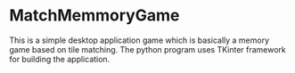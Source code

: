 # MatchMemmoryGame
This is a simple desktop application game which is basically a memory game based on tile matching. The python program uses TKinter framework for building the application.
